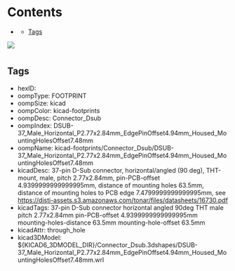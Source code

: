 



Contents
========

* [](#)
	* [Tags](#tags)
  
![][im]
# 

## Tags

- hexID: 
- oompType: FOOTPRINT
- oompSize: kicad
- oompColor: kicad-footprints
- oompDesc: Connector_Dsub
- oompIndex: DSUB-37_Male_Horizontal_P2.77x2.84mm_EdgePinOffset4.94mm_Housed_MountingHolesOffset7.48mm
- oompName: kicad-footprints/Connector_Dsub/DSUB-37_Male_Horizontal_P2.77x2.84mm_EdgePinOffset4.94mm_Housed_MountingHolesOffset7.48mm
- kicadDesc: 37-pin D-Sub connector, horizontal/angled (90 deg), THT-mount, male, pitch 2.77x2.84mm, pin-PCB-offset 4.9399999999999995mm, distance of mounting holes 63.5mm, distance of mounting holes to PCB edge 7.4799999999999995mm, see https://disti-assets.s3.amazonaws.com/tonar/files/datasheets/16730.pdf
- kicadTags: 37-pin D-Sub connector horizontal angled 90deg THT male pitch 2.77x2.84mm pin-PCB-offset 4.9399999999999995mm mounting-holes-distance 63.5mm mounting-hole-offset 63.5mm
- kicadAttr: through_hole
- kicad3DModel: ${KICAD6_3DMODEL_DIR}/Connector_Dsub.3dshapes/DSUB-37_Male_Horizontal_P2.77x2.84mm_EdgePinOffset4.94mm_Housed_MountingHolesOffset7.48mm.wrl



[im]: image.png
